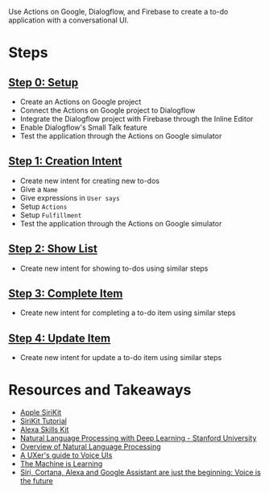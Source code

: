 Use Actions on Google, Dialogflow, and Firebase to create a to-do application with a conversational UI.

# Steps

## [Step 0: Setup](./00-setup.md)

- Create an Actions on Google project
- Connect the Actions on Google project to Dialogflow
- Integrate the Dialogflow project with Firebase through the Inline Editor
- Enable Dialogflow's Small Talk feature
- Test the application through the Actions on Google simulator

## [Step 1: Creation Intent](./01-creation-intent.md)

- Create new intent for creating new to-dos
- Give a `Name`
- Give expressions in `User says`
- Setup `Actions`
- Setup `Fulfillment`
- Test the application through the Actions on Google simulator

## [Step 2: Show List](./02-show-list.md)

- Create new intent for showing to-dos using similar steps

## [Step 3: Complete Item](./03-complete-item.md)

- Create new intent for completing a to-do item using similar steps

## [Step 4: Update Item](./04-update-item.md)

- Create new intent for update a to-do item using similar steps

# Resources and Takeaways
- [Apple SiriKit](https://developer.apple.com/sirikit/)
- [SiriKit Tutorial](https://www.raywenderlich.com/155732/sirikit-tutorial-ios)
- [Alexa Skills Kit](https://developer.amazon.com/alexa-skills-kit)
- [Natural Language Processing with Deep Learning - Stanford University](https://www.youtube.com/watch?v=OQQ-W_63UgQ)
- [Overview of Natural Language Processing](https://www.tutorialspoint.com/artificial_intelligence/artificial_intelligence_natural_language_processing.htm)
- [A UXer's guide to Voice UIs](https://uxplanet.org/a-uxers-guide-to-voice-uis-803188d67b0f)
- [The Machine is Learning](https://www.theverge.com/2017/5/17/15651246/google-assistant-iphone-ai-future-interface-io-2017)
- [Siri, Cortana, Alexa and Google Assistant are just the beginning: Voice is the future](http://www.zdnet.com/article/siri-cortana-alexa-and-google-assistant-are-just-the-beginning-voice-is-the-future/)
